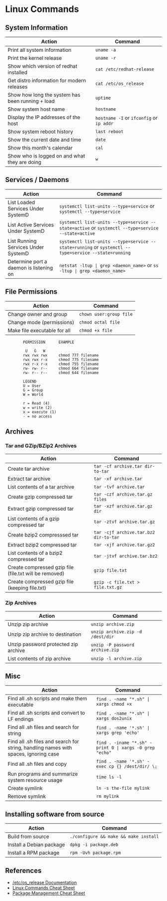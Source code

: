 # Linux Commands

## System Information

| Action | Command |
| ------ | ------- |
| Print all system information | `uname -a` |
| Print the kernel release | `uname -r` |
| Show which version of redhat installed | `cat /etc/redhat-release` |
| Get distro information for modern releases | `cat /etc/os_release` |
| Show how long the system has been running + load | `uptime` |
| Show system host name | `hostname` |
| Display the IP addresses of the host | `hostname -I` or `ifconfig` or `ip addr` |
| Show system reboot history | `last reboot` |
| Show the current date and time | `date` |
| Show this month's calendar | `cal` |
| Show who is logged on and what they are doing | `w` |

## Services / Daemons

| Action | Command |
| ------ | ------- |
| List Loaded Services Under SystemD | `systemctl list-units --type=service` or `systemctl --type=service` |
| List Active Services Under SystemD | `systemctl list-units --type=service --state=active` or `systemctl --type=service --state=active` |
| List Running Services Under SystemD | `systemctl list-units --type=service --state=running` or `systemctl --type=service --state=running` |
| Determine port a daemon is listening on | `netstat -ltup \| grep <daemon_name>` or `ss -ltup \| grep <daemon_name>` |

## File Permissions

| Action | Command |
| ------ | ------- |
| Change owner and group | `chown user:group file` |
| Change mode (permissions) | `chmod octal file` |
| Make file executable for all | `chmod +x file` |

```text
        PERMISSION      EXAMPLE

         U   G   W
        rwx rwx rwx     chmod 777 filename
        rwx rwx r-x     chmod 775 filename
        rwx r-x r-x     chmod 755 filename
        rw- rw- r--     chmod 664 filename
        rw- r-- r--     chmod 644 filename

        LEGEND
        U = User
        G = Group
        W = World

        r = Read (4)
        w = write (2)
        x = execute (1)
        - = no access
```

## Archives

### Tar and GZip/BZip2 Archives

| Action | Command |
| ------ | ------- |
| Create tar archive | `tar -cf archive.tar dir-to-tar` |
| Extract tar archive | `tar -xf archive.tar` |
| List contents of a tar archive | `tar -tvf archive.tar` |
| Create gzip compressed tar | `tar -czf archive.tar.gz files` |
| Extract gzip compressed tar | `tar -xzf archive.tar.gz dir` |
| List contents of a gzip compressed tar | `tar -ztvf archive.tar.gz` |
| Create bzip2 compresssed tar | `tar -cjf archive.tar.bz2 dir-to-tar` |
| Extract bzip2 compressed tar | `tar -xjf archive.tar.gz2` |
| List contents of a bzip2 compressed tar | `tar -jtvf archive.tar.bz2` |
| Create compressed gzip file (file.txt will be removed) | `gzip file.txt` |
| Create compressed gzip file (keeping file.txt) | `gzip -c file.txt > file.txt.gz` |

### Zip Archives

| Action | Command |
| ------ | ------- |
| Unzip zip archive | `unzip archive.zip` |
| Unzip zip archive to destination | `unzip archive.zip -d /dest/dir` |
| Unzip password protected zip archive | `unzip -P password archive.zip` |
| List contents of zip archive | `unzip -l archive.zip` |

## Misc

| Action | Command |
| ------ | ------- |
| Find all .sh scripts and make them executable | `find . -name "*.sh" \| xargs chmod +x` |
| Find all .sh scripts and convert to LF endings | `find . -name "*.sh" \| xargs dos2unix` |
| Find all .sh files and search for string | `find . -name '*.sh' \| xargs grep 'echo'` |
| Find all .sh files and search for string, handling names with spaces, ignoring case | `find . -iname "*.sh" -print 0 \| xargs -0 grep "echo"` |
| Find all .sh files and copy | `find . -name '*.sh' -exec cp {} /dest/dir/ \;` |
| Run programs and summarize system resource usage | `time ls -l` |
| Create symlink | `ln -s the-file mylink` |
| Remove symlink | `rm mylink` |

## Installing software from source

| Action | Command |
| ------ | ------- |
| Build from source | `./configure && make && make install` |
| Install a Debian package | `dpkg -i package.deb` |
| Install a RPM package | `rpm -Uvh package.rpm` |

## References

- [/etc/os_release Documentation](https://www.freedesktop.org/software/systemd/man/os-release.html)
- [Linux Commands Cheat Sheet](https://www.linuxtrainingacademy.com/linux-commands-cheat-sheet/)
- [Package Management Cheat Sheet](https://distrowatch.com/dwres.php?resource=package-management)

